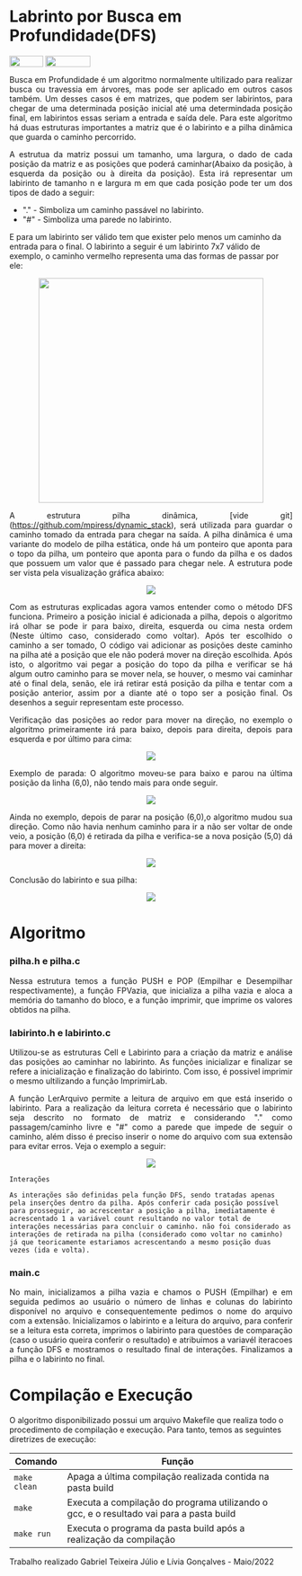 # Labrinto por Busca em Profundidade(DFS)

<div style="display: inline-block;">
<img align="center" height="20px" width="60px" src="https://img.shields.io/badge/Language-C-blue"/> 
<img align="center" height="20px" width="80px" src="https://img.shields.io/badge/Made%20in-VSCode-red"/> 
</div>

<p align="justify">
Busca em Profundidade é um algoritmo normalmente ultilizado para realizar busca ou travessia em árvores, mas pode ser aplicado em outros casos também. Um desses casos é em matrizes, que podem ser labirintos, para chegar de uma determinada posição inicial até uma determindada posição final, em labirintos essas seriam a entrada e saída dele. Para este algoritmo há duas estruturas importantes a matriz que é o labirinto e a pilha dinâmica que guarda o caminho percorrido.
</p>

<p align="justify">
  A estrutua da matriz possui um tamanho, uma largura, o dado de cada posição da matriz e as posições que poderá caminhar(Abaixo da posição, à esquerda da posição ou à direita da posição). Esta irá representar um labirinto de tamanho n e largura m em que cada posição pode ter um dos tipos de dado a seguir:
  <ul>
    <li>"." - Simboliza um caminho passável no labirinto.</li>
    <li>"#" - Simboliza uma parede no labirinto.</li>
  </ul>
  E para um labirinto ser válido tem que exister pelo menos um caminho da entrada para o final. O labirinto a seguir é um labirinto 7x7 válido de exemplo, o caminho vermelho representa uma das formas de passar por ele:
</p>
<p align="center">
  <img src="imgs/labirinto.png" width="400px">
</p>

<p align="justify">
  A estrutura pilha dinâmica, [vide git](<a href="https://github.com/mpiress/dynamic_stack">https://github.com/mpiress/dynamic_stack</a>), será utilizada para guardar o caminho tomado da entrada para chegar na saída. A pilha dinâmica é uma variante do modelo de pilha estática, onde há um ponteiro que aponta para o topo da pilha, um ponteiro que aponta para o fundo da pilha e os dados que possuem um valor que é passado para chegar nele. A estrutura pode ser vista pela visualização gráfica abaixo:  
</p>
<p align="center">
  <img src="imgs/pilha.png">
</p>

<p align="justify">
  Com as estruturas explicadas agora vamos entender como o método DFS funciona. Primeiro a posição inicial é adicionada a pilha, depois o algoritmo irá olhar se pode ir para baixo, direita, esquerda ou cima nesta ordem (Neste último caso, considerado como voltar). Após ter escolhido o caminho a ser tomado, O código vai adicionar as posições deste caminho na pilha até a posição que ele não poderá mover na direção escolhida. Após isto, o algoritmo vai pegar a posição do topo da pilha e verificar se há algum outro caminho para se mover nela, se houver, o mesmo vai caminhar até o final dela, senão, ele irá retirar está posição da pilha e tentar com a posição anterior, assim por a diante até o topo ser a posição final. Os desenhos a seguir representam este processo.
</p>

<p align="justify">
  Verificação das posições ao redor para mover na direção, no exemplo o algoritmo primeiramente irá para baixo, depois para direita, depois para esquerda e por último para cima:
</p>
<p align="center">
  <img src="imgs/mover.png">
</p>

<p align="justify">
  Exemplo de parada: O algoritmo moveu-se para baixo e parou na última posição da linha (6,0), não tendo mais para onde seguir.
</p>
<p align="center">
  <img src="imgs/parada.png">
</p>

<p align="justify">
 Ainda no exemplo, depois de parar na posição (6,0),o algoritmo mudou sua direção. Como não havia nenhum caminho para ir a não ser voltar de onde veio, a posição (6,0) é retirada da pilha e verifica-se a nova posição (5,0) dá para mover a direita:
</p>
<p align="center">
  <img src="imgs/mudar.png">
</p>

<p align="justify">
  Conclusão do labirinto e sua pilha:
</p>
<p align="center">
  <img src="imgs/exemploresultado.png">
</p>

# Algoritmo
<h3>pilha.h e pilha.c</h3>
<p align="justify">Nessa estrutura temos a função PUSH e POP (Empilhar e Desempilhar respectivamente), a função FPVazia, que inicializa a pilha vazia e aloca a memória do tamanho do bloco, e a função imprimir, que imprime os valores obtidos na pilha. </p>

<h3>labirinto.h e labirinto.c</h3>
<p align="justify"> Utilizou-se as estruturas Cell e Labirinto para a criação da matriz e análise das posições ao caminhar no labirinto. As funções inicializar e finalizar se refere a inicialização e finalização do labirinto. Com isso, é possivel imprimir o mesmo ultilizando a função ImprimirLab.</p>

<p align="justify">A função LerArquivo permite a leitura de arquivo em que está inserido o labirinto. Para a realização da leitura correta é necessário que o labirinto seja descrito no formato de matriz e considerando "." como passagem/caminho livre e "#" como a parede que impede de seguir o caminho, além disso é preciso inserir o nome do arquivo com sua extensão para evitar erros. Veja o exemplo a seguir: </p>

<p align="center">
  <img src="imgs/exemplolabirintotxt.png">
</p>

    Interações

    As interações são definidas pela função DFS, sendo tratadas apenas pela inserções dentro da pilha. Após conferir cada posição possível para prosseguir, ao acrescentar a posição a pilha, imediatamente é acrescentado 1 a variável count resultando no valor total de interações necessárias para concluir o caminho. não foi considerado as interações de retirada na pilha (considerado como voltar no caminho) já que teoricamente estariamos acrescentando a mesmo posição duas vezes (ida e volta).

<h3>main.c</h3>

<p align="justify">No main, inicializamos a pilha vazia e chamos o PUSH (Empilhar) e em seguida pedimos ao usuário o número de linhas e colunas do labirinto disponível no arquivo e consequentemente pedimos o nome do arquivo com a extensão. Inicializamos o labirinto e a leitura do arquivo, para conferir se a leitura esta correta, imprimos o labirinto para questões de comparação (caso o usuário queira conferir o resultado) e atribuimos a variavél iteracoes a função DFS e mostramos o resultado final de interações. Finalizamos a pilha e o labirinto no final.</p>

# Compilação e Execução

O algoritmo disponibilizado possui um arquivo Makefile que realiza todo o procedimento de compilação e execução. Para tanto, temos as seguintes diretrizes de execução:


| Comando                |  Função                                                                                           |                     
| -----------------------| ------------------------------------------------------------------------------------------------- |
|  `make clean`          | Apaga a última compilação realizada contida na pasta build                                        |
|  `make`                | Executa a compilação do programa utilizando o gcc, e o resultado vai para a pasta build           |
|  `make run`            | Executa o programa da pasta build após a realização da compilação                                 |


<p>Trabalho realizado Gabriel Teixeira Júlio e Lívia Gonçalves - Maio/2022</p>
